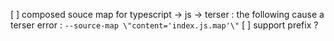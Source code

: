 [ ] composed souce map for typescript -> js -> terser : the following cause a terser error : `--source-map \"content='index.js.map'\"`
[ ] support prefix ?